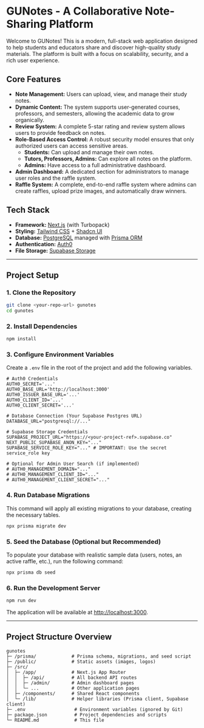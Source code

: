 # GUNotes - A Collaborative Note-Sharing Platform

Welcome to GUNotes! This is a modern, full-stack web application designed to help students and educators share and discover high-quality study materials. The platform is built with a focus on scalability, security, and a rich user experience.

## Core Features

-   **Note Management:** Users can upload, view, and manage their study notes.
-   **Dynamic Content:** The system supports user-generated courses, professors, and semesters, allowing the academic data to grow organically.
-   **Review System:** A complete 5-star rating and review system allows users to provide feedback on notes.
-   **Role-Based Access Control:** A robust security model ensures that only authorized users can access sensitive areas.
    -   **Students:** Can upload and manage their own notes.
    -   **Tutors, Professors, Admins:** Can explore all notes on the platform.
    -   **Admins:** Have access to a full administrative dashboard.
-   **Admin Dashboard:** A dedicated section for administrators to manage user roles and the raffle system.
-   **Raffle System:** A complete, end-to-end raffle system where admins can create raffles, upload prize images, and automatically draw winners.

## Tech Stack

-   **Framework:** [Next.js](https://nextjs.org/) (with Turbopack)
-   **Styling:** [Tailwind CSS](https://tailwindcss.com/) + [Shadcn UI](https://ui.shadcn.com/)
-   **Database:** [PostgreSQL](https://www.postgresql.org/) managed with [Prisma ORM](https://www.prisma.io/)
-   **Authentication:** [Auth0](https://auth0.com/)
-   **File Storage:** [Supabase Storage](https://supabase.com/storage)

---

## Project Setup

### 1. Clone the Repository

```bash
git clone <your-repo-url> gunotes
cd gunotes
```

### 2. Install Dependencies

```bash
npm install
```

### 3. Configure Environment Variables

Create a `.env` file in the root of the project and add the following variables.

```env
# Auth0 Credentials
AUTH0_SECRET='...'
AUTH0_BASE_URL='http://localhost:3000'
AUTH0_ISSUER_BASE_URL='...'
AUTH0_CLIENT_ID='...'
AUTH0_CLIENT_SECRET='...'

# Database Connection (Your Supabase Postgres URL)
DATABASE_URL="postgresql://..."

# Supabase Storage Credentials
SUPABASE_PROJECT_URL="https://<your-project-ref>.supabase.co"
NEXT_PUBLIC_SUPABASE_ANON_KEY="..."
SUPABASE_SERVICE_ROLE_KEY="..." # IMPORTANT: Use the secret service_role key

# Optional for Admin User Search (if implemented)
# AUTH0_MANAGEMENT_DOMAIN="..."
# AUTH0_MANAGEMENT_CLIENT_ID="..."
# AUTH0_MANAGEMENT_CLIENT_SECRET="..."
```

### 4. Run Database Migrations

This command will apply all existing migrations to your database, creating the necessary tables.

```bash
npx prisma migrate dev
```

### 5. Seed the Database (Optional but Recommended)

To populate your database with realistic sample data (users, notes, an active raffle, etc.), run the following command:

```bash
npx prisma db seed
```

### 6. Run the Development Server

```bash
npm run dev
```

The application will be available at [http://localhost:3000](http://localhost:3000).

---

## Project Structure Overview

```
gunotes
├─ /prisma/             # Prisma schema, migrations, and seed script
├─ /public/             # Static assets (images, logos)
├─ /src/
│  ├─ /app/             # Next.js App Router
│  │  ├─ /api/          # All backend API routes
│  │  ├─ /admin/        # Admin dashboard pages
│  │  └─ ...            # Other application pages
│  ├─ /components/      # Shared React components
│  └─ /lib/             # Helper libraries (Prisma client, Supabase client)
├─ .env                  # Environment variables (ignored by Git)
├─ package.json          # Project dependencies and scripts
└─ README.md             # This file
```
